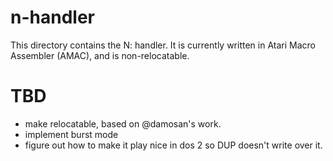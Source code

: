n-handler
=========

This directory contains the N: handler. It is currently written in Atari Macro Assembler (AMAC), and is non-relocatable.

TBD
===

* make relocatable, based on @damosan's work.
* implement burst mode
* figure out how to make it play nice in dos 2 so DUP doesn't write over it.


